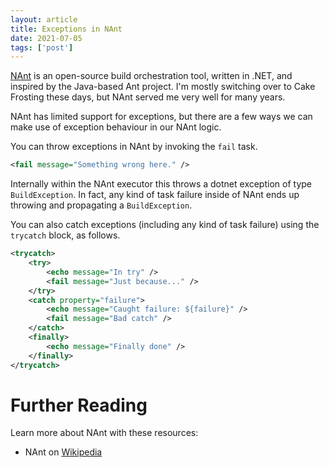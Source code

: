 ```yaml
---
layout: article 
title: Exceptions in NAnt
date: 2021-07-05
tags: ['post']
---
```


[NAnt](https://github.com/nant/nant) is an open-source build orchestration tool, written in .NET, and inspired by the Java-based Ant project. I'm mostly switching over to Cake Frosting these days, but NAnt served me very well for many years.

<!-- Excerpt Start -->
NAnt has limited support for exceptions, but there are a few ways we can make use of exception behaviour in our NAnt logic.
<!-- Excerpt End -->
 
You can throw exceptions in NAnt by invoking the `fail` task. 

```xml
<fail message="Something wrong here." />
```

Internally within the NAnt executor this throws a dotnet exception of type `BuildException`. In fact, any kind of task failure inside of NAnt ends up throwing and propagating a `BuildException`. 

You can also catch exceptions (including any kind of task failure) using the `trycatch` block, as follows.

```xml
<trycatch>
    <try>
        <echo message="In try" />
        <fail message="Just because..." />
    </try>
    <catch property="failure">
        <echo message="Caught failure: ${failure}" />
        <fail message="Bad catch" />
    </catch>
    <finally>
        <echo message="Finally done" />
    </finally>
</trycatch>
```

# Further Reading

Learn more about NAnt with these resources:

- NAnt on [Wikipedia](https://en.wikipedia.org/wiki/NAnt)